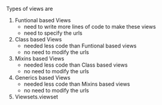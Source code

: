 Types of views are 

1. Funtional based Views 
    - need to write more lines of code to make these views
    - need to specify the urls
2. Class based Views
    - needed less code than Funtional based views
    - no need to modify the urls
3. Mixins based Views
    - needed less code than Class based views
    - no need to modify the urls
4. Generics based Views
    - needed less code than Mixins based views
    - no need to modify the urls
5. Viewsets.viewset
    
